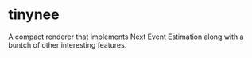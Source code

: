 # tinynee
A compact renderer that implements Next Event Estimation along with a buntch of other interesting features.
